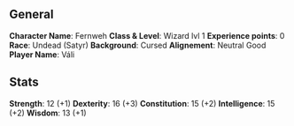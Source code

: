 ## General
**Character Name**: Fernweh
**Class & Level**: Wizard lvl 1
**Experience points**: 0
**Race**: Undead (Satyr)
**Background**: Cursed
**Alignement**: Neutral Good
**Player Name**: Váli

## Stats
**Strength**: 12 (+1)
**Dexterity**: 16 (+3)
**Constitution**: 15 (+2)
**Intelligence**: 15 (+2)
**Wisdom**: 13 (+1)


